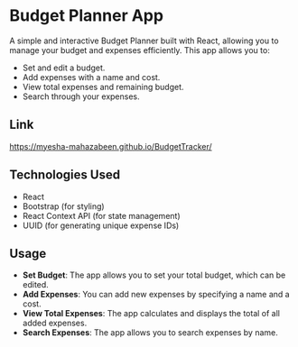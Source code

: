 # Budget Planner App

A simple and interactive Budget Planner built with React, allowing you to manage your budget and expenses efficiently. This app allows you to:
- Set and edit a budget.
- Add expenses with a name and cost.
- View total expenses and remaining budget.
- Search through your expenses.

## Link

https://myesha-mahazabeen.github.io/BudgetTracker/

## Technologies Used
- React
- Bootstrap (for styling)
- React Context API (for state management)
- UUID (for generating unique expense IDs)

## Usage
- **Set Budget**: The app allows you to set your total budget, which can be edited.
- **Add Expenses**: You can add new expenses by specifying a name and a cost.
- **View Total Expenses**: The app calculates and displays the total of all added expenses.
- **Search Expenses**: The app allows you to search expenses by name.

